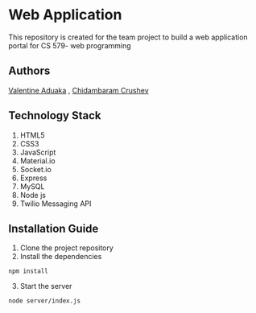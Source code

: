 # Web Application
This repository is created for the team project to build a web application portal for CS 579- web programming

## Authors
[Valentine Aduaka](https://github.com/sabival89) , [Chidambaram Crushev](https://github.com/chidcrushev)

<h2>Technology Stack</h2>
<ol>
    <li> HTML5</li>
    <li> CSS3</li>
    <li> JavaScript</li>
    <li> Material.io</li>
    <li> Socket.io</li>
    <li> Express</li>
    <li> MySQL</li>
    <li> Node js</li>
    <li> Twilio Messaging API</li>
</ol>

## Installation Guide
1. Clone the project repository 
2. Install the dependencies 
```
npm install
```
3. Start the server
```
node server/index.js
```
